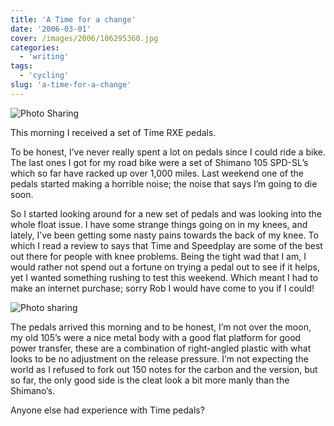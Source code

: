 ```yaml
---
title: 'A Time for a change'
date: '2006-03-01'
cover: /images/2006/106295360.jpg
categories:
  - 'writing'
tags:
  - 'cycling'
slug: 'a-time-for-a-change'
---
```


![Photo Sharing](/images/2006/106295360.jpg)

This morning I received a set of Time RXE pedals.

To be honest, I’ve never really spent a lot on pedals since I could ride a bike. The last ones I got for my road bike were a set of Shimano 105 SPD-SL’s which so far have racked up over 1,000 miles. Last weekend one of the pedals started making a horrible noise; the noise that says I’m going to die soon.

So I started looking around for a new set of pedals and was looking into the whole float issue. I have some strange things going on in my knees, and lately, I’ve been getting some nasty pains towards the back of my knee. To which I read a review to says that Time and Speedplay are some of the best out there for people with knee problems.
Being the tight wad that I am, I would rather not spend out a fortune on trying a pedal out to see if it helps, yet I wanted something rushing to test this weekend. Which meant I had to make an internet purchase; sorry Rob I would have come to you if I could!

![Photo sharing](/images/2006/106295361.jpg)

The pedals arrived this morning and to be honest, I’m not over the moon, my old 105’s were a nice metal body with a good flat platform for good power transfer, these are a combination of right-angled plastic with what looks to be no adjustment on the release pressure. I’m not expecting the world as I refused to fork out 150 notes for the carbon and the version, but so far, the only good side is the cleat look a bit more manly than the Shimano’s.

Anyone else had experience with Time pedals?
